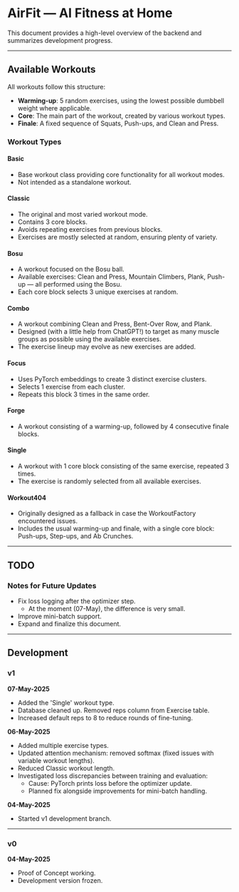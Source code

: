# AirFit — AI Fitness at Home

This document provides a high-level overview of the backend and summarizes development progress.

---

## Available Workouts

All workouts follow this structure:
- **Warming-up**: 5 random exercises, using the lowest possible dumbbell weight where applicable.
- **Core**: The main part of the workout, created by various workout types.
- **Finale**: A fixed sequence of Squats, Push-ups, and Clean and Press.

### Workout Types

#### Basic
- Base workout class providing core functionality for all workout modes.
- Not intended as a standalone workout.

#### Classic
- The original and most varied workout mode.
- Contains 3 core blocks.
- Avoids repeating exercises from previous blocks.
- Exercises are mostly selected at random, ensuring plenty of variety.

#### Bosu
- A workout focused on the Bosu ball.
- Available exercises: Clean and Press, Mountain Climbers, Plank, Push-up — all performed using the Bosu.
- Each core block selects 3 unique exercises at random.

#### Combo
- A workout combining Clean and Press, Bent-Over Row, and Plank.
- Designed (with a little help from ChatGPT!) to target as many muscle groups as possible using the available exercises.
- The exercise lineup may evolve as new exercises are added.

#### Focus
- Uses PyTorch embeddings to create 3 distinct exercise clusters.
- Selects 1 exercise from each cluster.
- Repeats this block 3 times in the same order.

#### Forge
- A workout consisting of a warming-up, followed by 4 consecutive finale blocks.

#### Single
- A workout with 1 core block consisting of the same exercise, repeated 3 times. 
- The exercise is randomly selected from all available exercises.

#### Workout404
- Originally designed as a fallback in case the WorkoutFactory encountered issues.
- Includes the usual warming-up and finale, with a single core block: Push-ups, Step-ups, and Ab Crunches.

---

## TODO

### Notes for Future Updates
- Fix loss logging after the optimizer step.
  - At the moment (07-May), the difference is very small.
- Improve mini-batch support.
- Expand and finalize this document.

---

## Development

### v1

**07-May-2025**
- Added the 'Single' workout type.
- Database cleaned up. Removed reps column from Exercise table.
- Increased default reps to 8 to reduce rounds of fine-tuning.

**06-May-2025**
- Added multiple exercise types.
- Updated attention mechanism: removed softmax (fixed issues with variable workout lengths).
- Reduced Classic workout length.
- Investigated loss discrepancies between training and evaluation:
  - Cause: PyTorch prints loss before the optimizer update.
  - Planned fix alongside improvements for mini-batch handling.

**04-May-2025**
- Started v1 development branch.

---

### v0

**04-May-2025**
- Proof of Concept working.
- Development version frozen.
